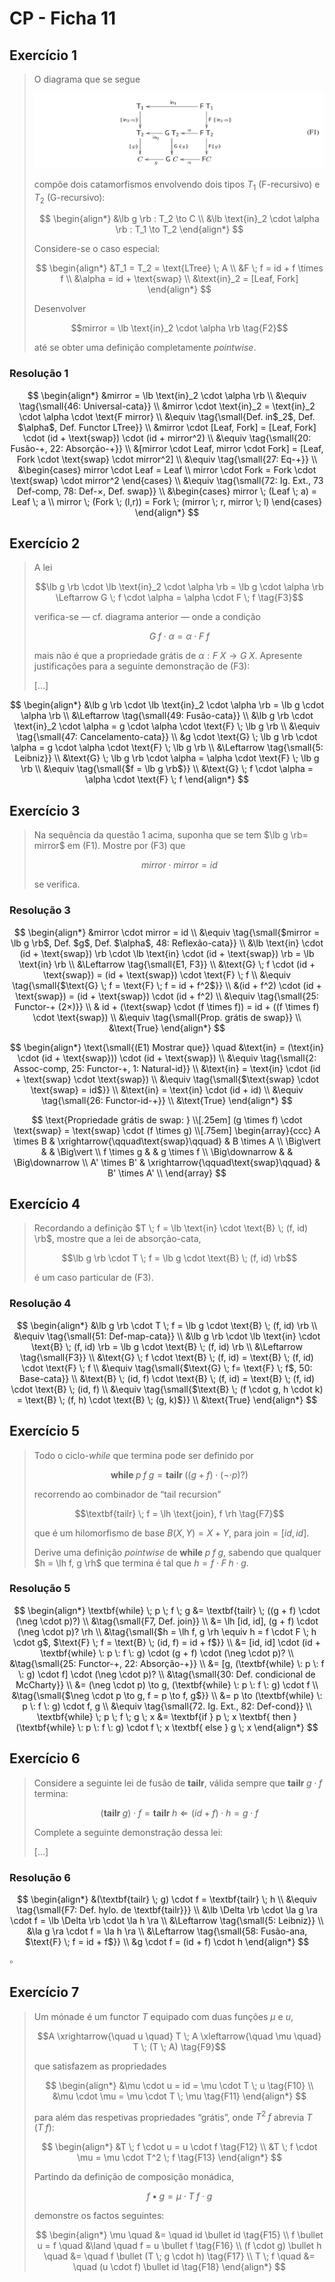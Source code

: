 # CP - Ficha 11

## Exercício 1

> O diagrama que se segue
>
> <div align="center">
> <img src=".assets/e-1.png" alt="Diagrama 1"/>
> </div>
>
> compõe dois catamorfismos envolvendo dois tipos $T_1$ (F-recursivo) e $T_2$ (G-recursivo):
>
> $$
> \begin{align*}
> &\lb g \rb : T_2 \to C \\
> &\lb \text{in}_2 \cdot \alpha \rb : T_1 \to T_2
> \end{align*}
> $$
>
> Considere-se o caso especial:
>
> $$
> \begin{align*}
> &T_1 = T_2 = \text{LTree} \; A \\
> &F \; f = id + f \times f \\
> &\alpha = id + \text{swap} \\
> &\text{in}_2 = [Leaf, Fork]
> \end{align*}
> $$
>
> Desenvolver
>
> $$mirror = \lb \text{in}_2 \cdot \alpha \rb \tag{F2}$$
>
> até se obter uma definição completamente *pointwise*.

<div style="page-break-after: always;"></div>

### Resolução 1

$$
\begin{align*}
&mirror = \lb \text{in}_2 \cdot \alpha \rb \\
&\equiv \tag{\small{46: Universal-cata}} \\
&mirror \cdot \text{in}_2 = \text{in}_2 \cdot \alpha \cdot \text{F mirror} \\
&\equiv \tag{\small{Def. in$_2$, Def. $\alpha$, Def. Functor LTree}} \\
&mirror \cdot [Leaf, Fork] = [Leaf, Fork] \cdot (id + \text{swap}) \cdot (id + mirror^2) \\
&\equiv \tag{\small{20: Fusão-+, 22: Absorção-+}} \\
&[mirror \cdot Leaf, mirror \cdot Fork] = [Leaf, Fork \cdot \text{swap} \cdot mirror^2] \\
&\equiv \tag{\small{27: Eq-+}} \\
&\begin{cases}
mirror \cdot Leaf = Leaf \\
mirror \cdot Fork = Fork \cdot \text{swap} \cdot mirror^2
\end{cases} \\
&\equiv \tag{\small{72: Ig. Ext., 73 Def-comp, 78: Def-×, Def. swap}} \\
&\begin{cases}
mirror \; (Leaf \; a) = Leaf \; a \\
mirror \; (Fork \; (l,r)) = Fork \; (mirror \; r, mirror \; l)
\end{cases}
\end{align*}
$$

## Exercício 2

> A lei
>
> $$\lb g \rb \cdot \lb \text{in}_2 \cdot \alpha \rb = \lb g \cdot \alpha \rb \Leftarrow G \; f \cdot \alpha = \alpha \cdot F \; f \tag{F3}$$
>
> verifica-se — cf. diagrama anterior — onde a condição
>
> $$G \; f \cdot \alpha = \alpha \cdot F \; f \tag{F4}$$
>
> mais não é que a propriedade grátis de $\alpha : F \; X \to G \; X$.
> Apresente justificações para a seguinte demonstração de (F3):
>
> [...]

$$
\begin{align*}
&\lb g \rb \cdot \lb \text{in}_2 \cdot \alpha \rb = \lb g \cdot \alpha \rb \\
&\Leftarrow \tag{\small{49: Fusão-cata}} \\
&\lb g \rb \cdot \text{in}_2 \cdot \alpha = g \cdot \alpha \cdot \text{F} \; \lb g \rb \\
&\equiv \tag{\small{47: Cancelamento-cata}} \\
&g \cdot \text{G} \; \lb g \rb \cdot \alpha = g \cdot \alpha \cdot \text{F} \; \lb g \rb \\
&\Leftarrow \tag{\small{5: Leibniz}} \\
&\text{G} \; \lb g \rb \cdot \alpha = \alpha \cdot \text{F} \; \lb g \rb \\
&\equiv \tag{\small{$f = \lb g \rb$}} \\
&\text{G} \; f \cdot \alpha = \alpha \cdot \text{F} \; f
\end{align*}
$$

## Exercício 3

> Na sequência da questão 1 acima, suponha que se tem $\lb g \rb= mirror$ em (F1).
> Mostre por (F3) que
>
> $$mirror \cdot mirror = id \tag{F5}$$
>
> se verifica.

### Resolução 3

$$
\begin{align*}
&mirror \cdot mirror = id \\
&\equiv \tag{\small{$mirror = \lb g \rb$, Def. $g$, Def. $\alpha$, 48: Reflexão-cata}} \\
&\lb \text{in} \cdot (id + \text{swap}) \rb \cdot \lb \text{in} \cdot (id + \text{swap}) \rb = \lb \text{in} \rb \\
&\Leftarrow \tag{\small{E1, F3}} \\
&\text{G} \; f \cdot (id + \text{swap}) = (id + \text{swap}) \cdot \text{F} \; f \\
&\equiv \tag{\small{$\text{G} \; f = \text{F} \; f = id + f^2$}} \\
&(id + f^2) \cdot (id + \text{swap}) = (id + \text{swap}) \cdot (id + f^2) \\
&\equiv \tag{\small{25: Functor-+ (2×)}} \\
& id + (\text{swap} \cdot (f \times f)) = id + ((f \times f) \cdot \text{swap}) \\
&\equiv \tag{\small{Prop. grátis de swap}} \\
&\text{True}
\end{align*}
$$

$$
\begin{align*}
\text{\small{(E1) Mostrar que}} \quad &\text{in} = (\text{in} \cdot (id + \text{swap})) \cdot (id + \text{swap}) \\
&\equiv \tag{\small{2: Assoc-comp, 25: Functor-+, 1: Natural-id}} \\
&\text{in} = \text{in} \cdot (id + \text{swap} \cdot \text{swap}) \\
&\equiv \tag{\small{$\text{swap} \cdot \text{swap} = id$}} \\
&\text{in} = \text{in} \cdot (id + id) \\
&\equiv \tag{\small{26: Functor-id-+}} \\
&\text{True}
\end{align*}
$$

$$
\text{Propriedade grátis de swap: } \\[.25em]
(g \times f) \cdot \text{swap} = \text{swap} \cdot (f \times g)
\\[.75em]
\begin{array}{ccc}
A \times B & \xrightarrow{\qquad\text{swap}\qquad} & B \times A \\
\Big\vert & & \Big\vert \\
f \times g & & g \times f \\
\Big\downarrow & & \Big\downarrow \\
A' \times B' & \xrightarrow{\qquad\text{swap}\qquad} & B' \times A' \\
\end{array}
$$

## Exercício 4

> Recordando a definição $T \; f = \lb \text{in} \cdot \text{B} \; (f, id) \rb$,
> mostre que a lei de absorção-cata,
>
> $$\lb g \rb \cdot T \; f = \lb g \cdot \text{B} \; (f, id) \rb$$
>
> é um caso particular de (F3).

### Resolução 4

$$
\begin{align*}
&\lb g \rb \cdot T \; f = \lb g \cdot \text{B} \; (f, id) \rb \\
&\equiv \tag{\small{51: Def-map-cata}} \\
&\lb g \rb \cdot \lb \text{in} \cdot \text{B} \; (f, id) \rb = \lb g \cdot \text{B} \; (f, id) \rb \\
&\Leftarrow \tag{\small{F3}} \\
&\text{G} \; f \cdot \text{B} \; (f, id) = \text{B} \; (f, id) \cdot \text{F} \; f \\
&\equiv \tag{\small{$\text{G} \; f= \text{F} \; f$, 50: Base-cata}} \\
&\text{B} \; (id, f) \cdot \text{B} \; (f, id) = \text{B} \; (f, id) \cdot \text{B} \; (id, f) \\
&\equiv \tag{\small{$\text{B} \; (f \cdot g, h \cdot k) = \text{B} \; (f, h) \cdot \text{B} \; (g, k)$}} \\
&\text{True}
\end{align*}
$$

<div style="page-break-after: always;"></div>

## Exercício 5

> Todo o ciclo-*while* que termina pode ser definido por
>
> $$\textbf{while} \; p \; f \; g = \textbf{tailr} \; ((g + f) \cdot (\neg \cdot p)?) \tag{F6}$$
>
> recorrendo ao combinador de “tail recursion”
>
> $$\textbf{tailr} \; f = \lh \text{join}, f \rh \tag{F7}$$
>
> que é um hilomorfismo de base $B (X, Y) = X + Y$, para $\text{join} = [id, id]$.
>
> Derive uma definição *pointwise* de $\textbf{while} \; p \; f \; g$, sabendo que qualquer
> $h = \lh f, g \rh$ que termina é tal que $h = f \cdot F \; h \cdot g$.

### Resolução 5

$$
\begin{align*}
\textbf{while} \; p \; f \; g &= \textbf{tailr} \; ((g + f) \cdot (\neg \cdot p)?) \\
&\tag{\small{F7, Def. join}} \\
&= \lh [id, id], (g + f) \cdot (\neg \cdot p)? \rh \\
&\tag{\small{$h = \lh f, g \rh \equiv h = f \cdot F \; h \cdot g$, $\text{F} \; f = \text{B} \; (id, f) = id + f$}} \\
&= [id, id] \cdot (id + \textbf{while} \: p \: f \: g) \cdot (g + f) \cdot (\neg \cdot p)? \\
&\tag{\small{25: Functor-+, 22: Absorção-+}} \\
&= [g, (\textbf{while} \: p \: f \: g) \cdot f] \cdot (\neg \cdot p)? \\
&\tag{\small{30: Def. condicional de McCharty}} \\
&= (\neg \cdot p) \to g, (\textbf{while} \: p \: f \: g) \cdot f \\
&\tag{\small{$\neg \cdot p \to g, f = p \to f, g$}} \\
&= p \to (\textbf{while} \: p \: f \: g) \cdot f, g \\
&\equiv \tag{\small{72. Ig. Ext., 82: Def-cond}} \\
\textbf{while} \; p \; f \; g \; x &= \textbf{if } p \; x \textbf{ then } (\textbf{while} \: p \: f \: g) \cdot f \; x
                                                          \textbf{ else } g \; x
\end{align*}
$$

<div style="page-break-after: always;"></div>

## Exercício 6

> Considere a seguinte lei de fusão de $\textbf{tailr}$,
> válida sempre que $\textbf{tailr} \; g \cdot f$ termina:
>
> $$(\textbf{tailr} \; g) \cdot f = \textbf{tailr} \; h \Leftarrow (id + f) \cdot h = g \cdot f \tag{F8}$$
>
> Complete a seguinte demonstração dessa lei:
>
> [...]

### Resolução 6

$$
\begin{align*}
&(\textbf{tailr} \; g) \cdot f = \textbf{tailr} \; h \\
&\equiv \tag{\small{F7: Def. hylo. de \textbf{tailr}}} \\
&\lb \Delta \rb \cdot \la g \ra \cdot f = \lb \Delta \rb \cdot \la h \ra \\
&\Leftarrow \tag{\small{5: Leibniz}} \\
&\la g \ra \cdot f = \la h \ra \\
&\Leftarrow \tag{\small{58: Fusão-ana, $\text{F} \; f = id + f$}} \\
&g \cdot f = (id + f) \cdot h
\end{align*}
$$

$\square$

<div style="page-break-after: always;"></div>

## Exercício 7

> Um mónade é um functor $T$ equipado com duas funções $\mu$ e $u$,
>
> $$A \xrightarrow{\quad u \quad} T \; A \xleftarrow{\quad \mu \quad} T \; (T \; A) \tag{F9}$$
>
> que satisfazem as propriedades
>
> $$
> \begin{align*}
> &\mu \cdot u = id = \mu \cdot T \; u \tag{F10} \\
> &\mu \cdot \mu = \mu \cdot T \; \mu \tag{F11}
> \end{align*}
> $$
>
> para além das respetivas propriedades “grátis”, onde $T^2 \; f$ abrevia $T \; (T \; f)$:
>
> $$
> \begin{align*}
> &T \; f \cdot u = u \cdot f \tag{F12} \\
> &T \; f \cdot \mu = \mu \cdot T^2 \; f \tag{F13}
> \end{align*}
> $$
>
> Partindo da definição de composição monádica,
>
> $$f \bullet g = \mu \cdot T \; f \cdot g \tag{F14}$$
>
> demonstre os factos seguintes:
>
> $$
> \begin{align*}
> \mu                   \quad &=     \quad id \bullet id \tag{F15} \\
> f \bullet u = f       \quad &\land \quad f = u \bullet f \tag{F16} \\
> (f \cdot g) \bullet h \quad &=     \quad f \bullet (T \; g \cdot h) \tag{F17} \\
> T \; f                \quad &=     \quad (u \cdot f) \bullet id \tag{F18}
> \end{align*}
> $$

